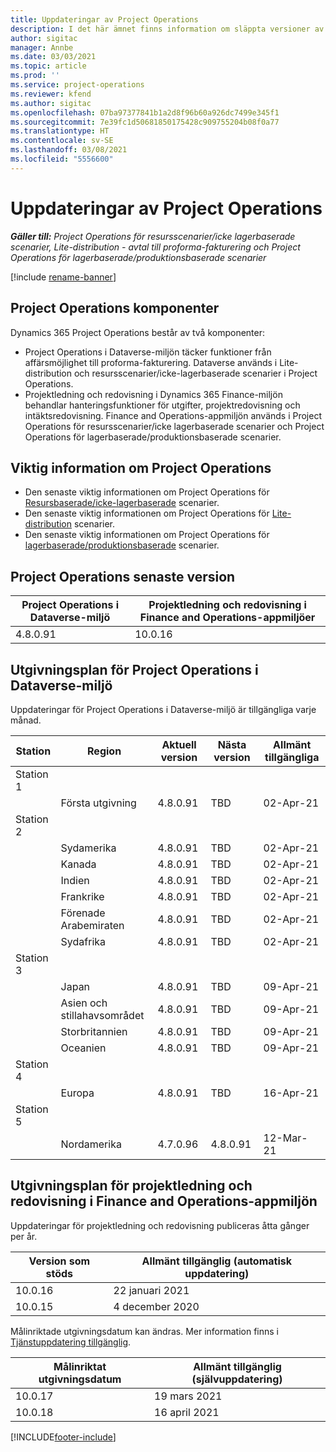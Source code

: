 ```yaml
---
title: Uppdateringar av Project Operations
description: I det här ämnet finns information om släppta versioner av Dynamics 365 Project Operations.
author: sigitac
manager: Annbe
ms.date: 03/03/2021
ms.topic: article
ms.prod: ''
ms.service: project-operations
ms.reviewer: kfend
ms.author: sigitac
ms.openlocfilehash: 07ba97377841b1a2d8f96b60a926dc7499e345f1
ms.sourcegitcommit: 7e39fc1d50681850175428c909755204b08f0a77
ms.translationtype: HT
ms.contentlocale: sv-SE
ms.lasthandoff: 03/08/2021
ms.locfileid: "5556600"
---
```

# <a name="project-operations-updates"></a>Uppdateringar av Project Operations

_**Gäller till:** Project Operations för resursscenarier/icke lagerbaserade scenarier, Lite-distribution - avtal till proforma-fakturering och Project Operations för lagerbaserade/produktionsbaserade scenarier_

[!include [rename-banner](~/includes/cc-data-platform-banner.md)]

## <a name="project-operations-components"></a>Project Operations komponenter

Dynamics 365 Project Operations består av två komponenter:

- Project Operations i Dataverse-miljön täcker funktioner från affärsmöjlighet till proforma-fakturering. Dataverse används i Lite-distribution och resursscenarier/icke-lagerbaserade scenarier i Project Operations.
- Projektledning och redovisning i Dynamics 365 Finance-miljön behandlar hanteringsfunktioner för utgifter, projektredovisning och intäktsredovisning. Finance and Operations-appmiljön används i Project Operations för resursscenarier/icke lagerbaserade scenarier och Project Operations för lagerbaserade/produktionsbaserade scenarier.

## <a name="project-operations-release-notes"></a>Viktig information om Project Operations
- Den senaste viktig informationen om Project Operations för [Resursbaserade/icke-lagerbaserade](whats-new-mar-2021-resource-based.md) scenarier.
- Den senaste viktig informationen om Project Operations för [Lite-distribution](../pro/whats-new/whats-new-mar-2021-lite.md) scenarier.
- Den senaste viktig informationen om Project Operations för [lagerbaserade/produktionsbaserade](../prod-pma/whats-new/whats-new-jan-2021-stocked.md) scenarier.

## <a name="project-operations-latest-version"></a>Project Operations senaste version

| Project Operations i Dataverse-miljö | Projektledning och redovisning i Finance and Operations-appmiljöer |
| --- | --- |
| 4.8.0.91 | 10.0.16 |

## <a name="release-schedule-for-project-operations-on-dataverse-environment"></a>Utgivningsplan för Project Operations i Dataverse-miljö

Uppdateringar för Project Operations i Dataverse-miljö är tillgängliga varje månad. 

| Station   | Region        | Aktuell version | Nästa version | Allmänt tillgängliga |
|-----------|---------------|-----------------|--------------|---------------------|
| Station 1 |   &nbsp;      |    &nbsp;       | &nbsp;       |      &nbsp;         |
|   &nbsp;  | Första utgivning |  4.8.0.91       | TBD     | 02-Apr-21           |
| Station 2 |   &nbsp;      |    &nbsp;       | &nbsp;       |      &nbsp;         |
|   &nbsp;  | Sydamerika |  4.8.0.91       | TBD     | 02-Apr-21           |
|    &nbsp; | Kanada        |  4.8.0.91       | TBD     | 02-Apr-21           |
|   &nbsp;  | Indien         |  4.8.0.91       | TBD     | 02-Apr-21           |
|   &nbsp;  | Frankrike         |  4.8.0.91       | TBD     | 02-Apr-21           |
|   &nbsp;  | Förenade Arabemiraten         |  4.8.0.91       | TBD     | 02-Apr-21           |
|   &nbsp;  | Sydafrika         |  4.8.0.91       | TBD     | 02-Apr-21           |
| Station 3  |      &nbsp;   |     &nbsp;      |     &nbsp;   |      &nbsp;         |
|   &nbsp;  | Japan         |  4.8.0.91       | TBD     | 09-Apr-21           |
|   &nbsp;  | Asien och stillahavsområdet  |  4.8.0.91       | TBD     | 09-Apr-21           |
|   &nbsp;  | Storbritannien |  4.8.0.91       | TBD     | 09-Apr-21           |
|   &nbsp;  | Oceanien       |  4.8.0.91       | TBD     | 09-Apr-21           |
| Station 4 |     &nbsp;    |     &nbsp;      |     &nbsp;   |      &nbsp;         |
|   &nbsp;  | Europa        |  4.8.0.91       | TBD     | 16-Apr-21           |
| Station 5 |     &nbsp;    |     &nbsp;      |     &nbsp;   |      &nbsp;         |
|   &nbsp;  | Nordamerika |  4.7.0.96       | 4.8.0.91     | 12-Mar-21           |

## <a name="release-schedule-for-project-management-and-accounting-in-the-finance-and-operations-apps-environment"></a>Utgivningsplan för projektledning och redovisning i Finance and Operations-appmiljön

Uppdateringar för projektledning och redovisning publiceras åtta gånger per år.

| Version som stöds | Allmänt tillgänglig (automatisk uppdatering) |
| --- | --- |
| 10.0.16 | 22 januari 2021 |
| 10.0.15 | 4 december 2020 |


Målinriktade utgivningsdatum kan ändras. Mer information finns i [Tjänstuppdatering tillgänglig](https://docs.microsoft.com/dynamics365/fin-ops-core/fin-ops/get-started/public-preview-releases?toc=/dynamics365/finance/toc.json).

| Målinriktat utgivningsdatum | Allmänt tillgänglig (självuppdatering) |
| --- | --- |
| 10.0.17 | 19 mars 2021 |
| 10.0.18 | 16 april 2021 |


[!INCLUDE[footer-include](../includes/footer-banner.md)]

